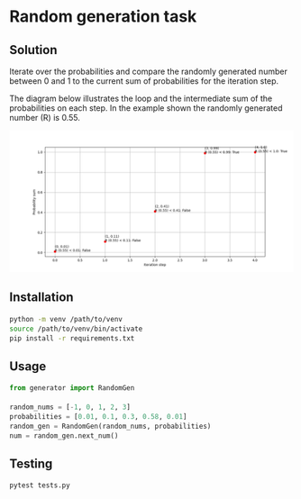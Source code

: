 # Random generation task

## Solution

Iterate over the probabilities and compare the randomly generated number between 0 and 1 to the current sum of probabilities for the iteration step.

The diagram below illustrates the loop and the intermediate sum of the probabilities on each step. In the example shown the randomly generated number (R) is 0.55.

![Random generator loop](assets/diag.png "Diagram")


## Installation

```bash
python -m venv /path/to/venv
source /path/to/venv/bin/activate
pip install -r requirements.txt
```

## Usage

```python
from generator import RandomGen

random_nums = [-1, 0, 1, 2, 3]
probabilities = [0.01, 0.1, 0.3, 0.58, 0.01]
random_gen = RandomGen(random_nums, probabilities)
num = random_gen.next_num()
```

## Testing

```bash
pytest tests.py
```